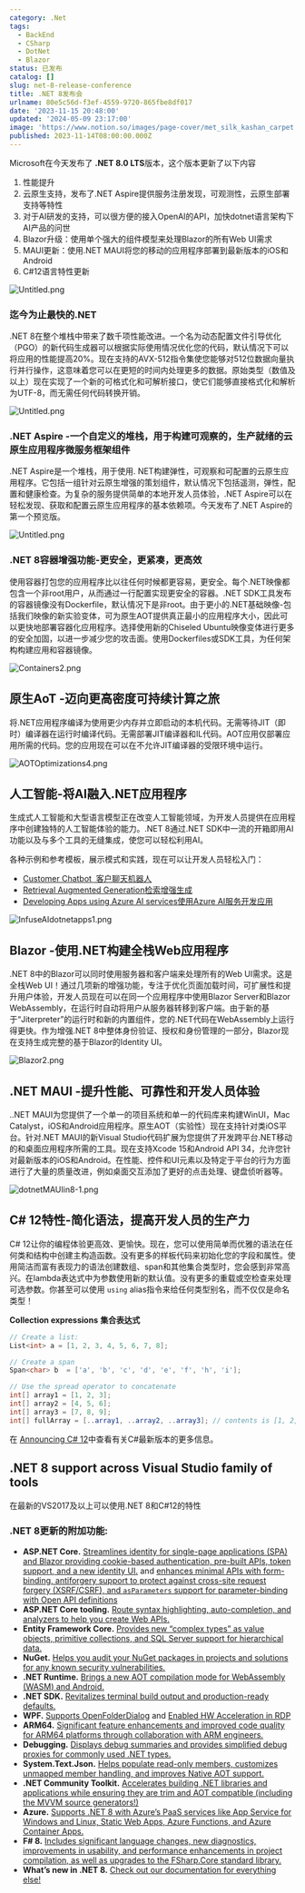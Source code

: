 ```yaml
---
category: .Net
tags:
  - BackEnd
  - CSharp
  - DotNet
  - Blazor
status: 已发布
catalog: []
slug: net-8-release-conference
title: .NET 8发布会
urlname: 80e5c56d-f3ef-4559-9720-865fbe8df017
date: '2023-11-15 20:48:00'
updated: '2024-05-09 23:17:00'
image: 'https://www.notion.so/images/page-cover/met_silk_kashan_carpet.jpg'
published: 2023-11-14T08:00:00.000Z
---
```


Microsoft在今天发布了 **.NET 8.0 LTS**版本，这个版本更新了以下内容

1. 性能提升
2. 云原生支持，发布了.NET Aspire提供服务注册发现，可观测性，云原生部署支持等特性
3. 对于AI研发的支持，可以很方便的接入OpenAI的API，加快dotnet语言架构下AI产品的问世
4. Blazor升级：使用单个强大的组件模型来处理Blazor的所有Web UI需求
5. MAUI更新：使用.NET MAUI将您的移动的应用程序部署到最新版本的iOS和Android
6. C#12语言特性更新

![Untitled.png](https://prod-files-secure.s3.us-west-2.amazonaws.com/5d24fe63-e567-4804-86f9-9fdc62e13082/10cda029-65af-4ea7-b30e-605b2d9e6c57/Untitled.png?X-Amz-Algorithm=AWS4-HMAC-SHA256&X-Amz-Content-Sha256=UNSIGNED-PAYLOAD&X-Amz-Credential=ASIAZI2LB466S2U5BUVD%2F20250303%2Fus-west-2%2Fs3%2Faws4_request&X-Amz-Date=20250303T213704Z&X-Amz-Expires=3600&X-Amz-Security-Token=IQoJb3JpZ2luX2VjEKX%2F%2F%2F%2F%2F%2F%2F%2F%2F%2FwEaCXVzLXdlc3QtMiJHMEUCIQCwYKX1w%2F77C4rSzvyv5umX8Xaxs7nneYGQ3sf5Dx0ZFgIgC6rmyUoUJR%2B1DMYRyk56cczIkU606%2FfTrOgQ5UvWYtIqiAQI3v%2F%2F%2F%2F%2F%2F%2F%2F%2F%2FARAAGgw2Mzc0MjMxODM4MDUiDGKHTqIrN0uKdVJCIyrcAwKx63LJo5lp3GvcR0150FCd9XkS60mTkQlSfkaQ5zEwmKvCmSN0KRW%2BijBRjfjnb8J1JW8mF%2FQKYW6SmxD2cg1WsResQrvakOqHKo7EYfFLjgin0RhXL8rLiI%2FRPIBnG%2FDPcEAoZFpvjyNiXNfVHWmFvr5raJgIu6pUsqBXZq1w7K1wmHGAqjX8oYQ7sRZ%2F9Yz5hEYfp4HFCxrqVhNVTnUEzz0kHN4hpoG3NLbhbgYCrUssgyPoO2M74eIk8DGWAvR5BoA4LKJFay%2BG%2BAWEj2wjyV8s4vOiIx82h46%2B%2FOf9slrM%2FlxAVqkTwNZbAErqn0Lj7A%2FoDFt4c9qV19vpvWEJNFZbcKLOZ2EnqWMKhF%2BKOgUfUqm%2FnbpuSwvsz75rPbR%2Bb6QAbP1%2Fl5NKi26lpG3MGEc6DtDuJvjzMwSjN%2Bw11IUQdRAq38N8BTa%2FuaAcynIk9DCu%2Bq%2BfH9BQlW6ECWFOgWMbyi5Dve3ARtzLpPjJeYqDnepHJetw9BXXO4CvV3ri7CSrrLrvvEexM19KbwyNIaNvHArVcXleNf1tTS811HcrT4wAk2F9BVUgl4KSZ2LJFFSp7E8M%2BKph1Uds7sIa7Rk5XdX1TBDCNJYFvMztOrZ8I1gKrCTjcZ8aMN63mL4GOqUBIeLw4fwm8zPhotURGCRhI0%2FmU8PV974AM1FxiGZGDv4aDfWre%2B4xDgGVhfbf014NHF88vVR5dSsJOEOrer0pIj078dxLs92n3334Qnv2d7ZCrkuDLP2bpGNSusCcEWxJpMFbVnk2iqZHeZHVbyuGWQRSqtkXtFuozjJukcCvO51b40Ln146DoVINB12wSsF%2FIFI1%2FcOQvkr18Rz%2Bry%2BhsNcs2%2Bpo&X-Amz-Signature=0774452695133031ccc8128ee94537c3f61881d9f43c4e6c345cf720ff4657a1&X-Amz-SignedHeaders=host&x-id=GetObject)


### **迄今为止最快的.NET**


.NET 8在整个堆栈中带来了数千项性能改进。一个名为动态配置文件引导优化（PGO）的新代码生成器可以根据实际使用情况优化您的代码，默认情况下可以将应用的性能提高20%。现在支持的AVX-512指令集使您能够对512位数据向量执行并行操作，这意味着您可以在更短的时间内处理更多的数据。原始类型（数值及以上）现在实现了一个新的可格式化和可解析接口，使它们能够直接格式化和解析为UTF-8，而无需任何代码转换开销。


![Untitled.png](https://prod-files-secure.s3.us-west-2.amazonaws.com/5d24fe63-e567-4804-86f9-9fdc62e13082/edcbf140-d619-4389-a4a6-f97c113ab9f2/Untitled.png?X-Amz-Algorithm=AWS4-HMAC-SHA256&X-Amz-Content-Sha256=UNSIGNED-PAYLOAD&X-Amz-Credential=ASIAZI2LB466S2U5BUVD%2F20250303%2Fus-west-2%2Fs3%2Faws4_request&X-Amz-Date=20250303T213704Z&X-Amz-Expires=3600&X-Amz-Security-Token=IQoJb3JpZ2luX2VjEKX%2F%2F%2F%2F%2F%2F%2F%2F%2F%2FwEaCXVzLXdlc3QtMiJHMEUCIQCwYKX1w%2F77C4rSzvyv5umX8Xaxs7nneYGQ3sf5Dx0ZFgIgC6rmyUoUJR%2B1DMYRyk56cczIkU606%2FfTrOgQ5UvWYtIqiAQI3v%2F%2F%2F%2F%2F%2F%2F%2F%2F%2FARAAGgw2Mzc0MjMxODM4MDUiDGKHTqIrN0uKdVJCIyrcAwKx63LJo5lp3GvcR0150FCd9XkS60mTkQlSfkaQ5zEwmKvCmSN0KRW%2BijBRjfjnb8J1JW8mF%2FQKYW6SmxD2cg1WsResQrvakOqHKo7EYfFLjgin0RhXL8rLiI%2FRPIBnG%2FDPcEAoZFpvjyNiXNfVHWmFvr5raJgIu6pUsqBXZq1w7K1wmHGAqjX8oYQ7sRZ%2F9Yz5hEYfp4HFCxrqVhNVTnUEzz0kHN4hpoG3NLbhbgYCrUssgyPoO2M74eIk8DGWAvR5BoA4LKJFay%2BG%2BAWEj2wjyV8s4vOiIx82h46%2B%2FOf9slrM%2FlxAVqkTwNZbAErqn0Lj7A%2FoDFt4c9qV19vpvWEJNFZbcKLOZ2EnqWMKhF%2BKOgUfUqm%2FnbpuSwvsz75rPbR%2Bb6QAbP1%2Fl5NKi26lpG3MGEc6DtDuJvjzMwSjN%2Bw11IUQdRAq38N8BTa%2FuaAcynIk9DCu%2Bq%2BfH9BQlW6ECWFOgWMbyi5Dve3ARtzLpPjJeYqDnepHJetw9BXXO4CvV3ri7CSrrLrvvEexM19KbwyNIaNvHArVcXleNf1tTS811HcrT4wAk2F9BVUgl4KSZ2LJFFSp7E8M%2BKph1Uds7sIa7Rk5XdX1TBDCNJYFvMztOrZ8I1gKrCTjcZ8aMN63mL4GOqUBIeLw4fwm8zPhotURGCRhI0%2FmU8PV974AM1FxiGZGDv4aDfWre%2B4xDgGVhfbf014NHF88vVR5dSsJOEOrer0pIj078dxLs92n3334Qnv2d7ZCrkuDLP2bpGNSusCcEWxJpMFbVnk2iqZHeZHVbyuGWQRSqtkXtFuozjJukcCvO51b40Ln146DoVINB12wSsF%2FIFI1%2FcOQvkr18Rz%2Bry%2BhsNcs2%2Bpo&X-Amz-Signature=f7812bef9ccaf44313658e13ffec52e370ef2f09af0dc96898ed77093fd83474&X-Amz-SignedHeaders=host&x-id=GetObject)


### **.NET Aspire -一个自定义的堆栈，用于构建可观察的，生产就绪的云原生应用程序微服务框架组件**


.NET Aspire是一个堆栈，用于使用. NET构建弹性，可观察和可配置的云原生应用程序。它包括一组针对云原生增强的策划组件，默认情况下包括遥测，弹性，配置和健康检查。为复杂的服务提供简单的本地开发人员体验，.NET Aspire可以在轻松发现、获取和配置云原生应用程序的基本依赖项。今天发布了.NET Aspire的第一个预览版。


![Untitled.png](https://prod-files-secure.s3.us-west-2.amazonaws.com/5d24fe63-e567-4804-86f9-9fdc62e13082/ff6a34d3-ac25-412d-9204-a7263d00528f/Untitled.png?X-Amz-Algorithm=AWS4-HMAC-SHA256&X-Amz-Content-Sha256=UNSIGNED-PAYLOAD&X-Amz-Credential=ASIAZI2LB466S2U5BUVD%2F20250303%2Fus-west-2%2Fs3%2Faws4_request&X-Amz-Date=20250303T213704Z&X-Amz-Expires=3600&X-Amz-Security-Token=IQoJb3JpZ2luX2VjEKX%2F%2F%2F%2F%2F%2F%2F%2F%2F%2FwEaCXVzLXdlc3QtMiJHMEUCIQCwYKX1w%2F77C4rSzvyv5umX8Xaxs7nneYGQ3sf5Dx0ZFgIgC6rmyUoUJR%2B1DMYRyk56cczIkU606%2FfTrOgQ5UvWYtIqiAQI3v%2F%2F%2F%2F%2F%2F%2F%2F%2F%2FARAAGgw2Mzc0MjMxODM4MDUiDGKHTqIrN0uKdVJCIyrcAwKx63LJo5lp3GvcR0150FCd9XkS60mTkQlSfkaQ5zEwmKvCmSN0KRW%2BijBRjfjnb8J1JW8mF%2FQKYW6SmxD2cg1WsResQrvakOqHKo7EYfFLjgin0RhXL8rLiI%2FRPIBnG%2FDPcEAoZFpvjyNiXNfVHWmFvr5raJgIu6pUsqBXZq1w7K1wmHGAqjX8oYQ7sRZ%2F9Yz5hEYfp4HFCxrqVhNVTnUEzz0kHN4hpoG3NLbhbgYCrUssgyPoO2M74eIk8DGWAvR5BoA4LKJFay%2BG%2BAWEj2wjyV8s4vOiIx82h46%2B%2FOf9slrM%2FlxAVqkTwNZbAErqn0Lj7A%2FoDFt4c9qV19vpvWEJNFZbcKLOZ2EnqWMKhF%2BKOgUfUqm%2FnbpuSwvsz75rPbR%2Bb6QAbP1%2Fl5NKi26lpG3MGEc6DtDuJvjzMwSjN%2Bw11IUQdRAq38N8BTa%2FuaAcynIk9DCu%2Bq%2BfH9BQlW6ECWFOgWMbyi5Dve3ARtzLpPjJeYqDnepHJetw9BXXO4CvV3ri7CSrrLrvvEexM19KbwyNIaNvHArVcXleNf1tTS811HcrT4wAk2F9BVUgl4KSZ2LJFFSp7E8M%2BKph1Uds7sIa7Rk5XdX1TBDCNJYFvMztOrZ8I1gKrCTjcZ8aMN63mL4GOqUBIeLw4fwm8zPhotURGCRhI0%2FmU8PV974AM1FxiGZGDv4aDfWre%2B4xDgGVhfbf014NHF88vVR5dSsJOEOrer0pIj078dxLs92n3334Qnv2d7ZCrkuDLP2bpGNSusCcEWxJpMFbVnk2iqZHeZHVbyuGWQRSqtkXtFuozjJukcCvO51b40Ln146DoVINB12wSsF%2FIFI1%2FcOQvkr18Rz%2Bry%2BhsNcs2%2Bpo&X-Amz-Signature=d21bad0b23fd2b860590dc161ebf18e2b4f2b795b98630cf568acc38f2476bc0&X-Amz-SignedHeaders=host&x-id=GetObject)


### **.NET 8容器增强功能-更安全，更紧凑，更高效**


使用容器打包您的应用程序比以往任何时候都更容易，更安全。每个.NET映像都包含一个非root用户，从而通过一行配置实现更安全的容器。.NET SDK工具发布的容器镜像没有Dockerfile，默认情况下是非root。由于更小的.NET基础映像-包括我们映像的新实验变体，可为原生AOT提供真正最小的应用程序大小，因此可以更快地部署容器化应用程序。选择使用新的Chiseled Ubuntu映像变体进行更多的安全加固，以进一步减少您的攻击面。使用Dockerfiles或SDK工具，为任何架构构建应用和容器镜像。


![Containers2.png](https://devblogs.microsoft.com/dotnet/wp-content/uploads/sites/10/2023/11/Containers2.png)


## 原生AoT -迈向更高密度可持续计算之旅


将.NET应用程序编译为使用更少内存并立即启动的本机代码。无需等待JIT（即时）编译器在运行时编译代码。无需部署JIT编译器和IL代码。AOT应用仅部署应用所需的代码。您的应用现在可以在不允许JIT编译器的受限环境中运行。


![AOTOptimizations4.png](https://devblogs.microsoft.com/dotnet/wp-content/uploads/sites/10/2023/11/AOTOptimizations4.png)


## 人工智能-将AI融入.NET应用程序


生成式人工智能和大型语言模型正在改变人工智能领域，为开发人员提供在应用程序中创建独特的人工智能体验的能力。.NET 8通过.NET SDK中一流的开箱即用AI功能以及与多个工具的无缝集成，使您可以轻松利用AI。


各种示例和参考模板，展示模式和实践，现在可以让开发人员轻松入门：

- [Customer Chatbot](https://github.com/dotnet/eShop)[ ](https://github.com/dotnet/eShop)[ 客户聊天机器人](https://github.com/dotnet/eShop)
- [Retrieval Augmented Generation](https://github.com/Azure-Samples/azure-search-openai-demo-csharp)[检索增强生成](https://github.com/Azure-Samples/azure-search-openai-demo-csharp)
- [Developing Apps using Azure AI services](https://devblogs.microsoft.com/dotnet/demystifying-retrieval-augmented-generation-with-dotnet/)[使用Azure AI服务开发应用](https://devblogs.microsoft.com/dotnet/demystifying-retrieval-augmented-generation-with-dotnet/)

![InfuseAIdotnetapps1.png](https://devblogs.microsoft.com/dotnet/wp-content/uploads/sites/10/2023/11/InfuseAIdotnetapps1.png)


## Blazor -使用.NET构建全栈Web应用程序


.NET 8中的Blazor可以同时使用服务器和客户端来处理所有的Web UI需求。这是全栈Web UI！通过几项新的增强功能，专注于优化页面加载时间，可扩展性和提升用户体验，开发人员现在可以在同一个应用程序中使用Blazor Server和Blazor WebAssembly，在运行时自动将用户从服务器转移到客户端。由于新的基于“Jiterpreter”的运行时和新的内置组件，您的.NET代码在WebAssembly上运行得更快。作为增强.NET 8中整体身份验证、授权和身份管理的一部分，Blazor现在支持生成完整的基于Blazor的Identity UI。


![Blazor2.png](https://devblogs.microsoft.com/dotnet/wp-content/uploads/sites/10/2023/11/Blazor2.png)


## .NET MAUI -提升性能、可靠性和开发人员体验


..NET MAUI为您提供了一个单一的项目系统和单一的代码库来构建WinUI，Mac Catalyst，iOS和Android应用程序。原生AOT（实验性）现在支持针对类iOS平台。针对.NET MAUI的新Visual Studio代码扩展为您提供了开发跨平台.NET移动的和桌面应用程序所需的工具。现在支持Xcode 15和Android API 34，允许您针对最新版本的iOS和Android。在性能、控件和UI元素以及特定于平台的行为方面进行了大量的质量改进，例如桌面交互添加了更好的点击处理、键盘侦听器等。


![dotnetMAUIin8-1.png](https://devblogs.microsoft.com/dotnet/wp-content/uploads/sites/10/2023/11/dotnetMAUIin8-1.png)


## C# 12特性-简化语法，提高开发人员的生产力


C# 12让你的编程体验更高效、更愉快。现在，您可以使用简单而优雅的语法在任何类和结构中创建主构造函数。没有更多的样板代码来初始化您的字段和属性。使用简洁而富有表现力的语法创建数组、span和其他集合类型时，您会感到非常高兴。在lambda表达式中为参数使用新的默认值。没有更多的重载或空检查来处理可选参数。你甚至可以使用 `using` alias指令来给任何类型别名，而不仅仅是命名类型！


**Collection expressions** **集合表达式**


```c#
// Create a list:
List<int> a = [1, 2, 3, 4, 5, 6, 7, 8];

// Create a span
Span<char> b  = ['a', 'b', 'c', 'd', 'e', 'f', 'h', 'i'];

// Use the spread operator to concatenate
int[] array1 = [1, 2, 3];
int[] array2 = [4, 5, 6];
int[] array3 = [7, 8, 9];
int[] fullArray = [..array1, ..array2, ..array3]; // contents is [1, 2, 3, 4, 5, 6, 7, 8, 9]
```


在 [Announcing C# 12](https://devblogs.microsoft.com/dotnet/announcing-csharp-12)中查看有关C#最新版本的更多信息。


## .NET 8 support across Visual Studio family of tools


在最新的VS2017及以上可以使用.NET 8和C#12的特性


### .NET 8更新的附加功能:

- **ASP.NET Core.** [Streamlines identity for single-page applications (SPA) and Blazor providing cookie-based authentication, pre-built APIs, token support, and a new identity UI.](https://devblogs.microsoft.com/dotnet/whats-new-with-identity-in-dotnet-8/) and [enhances minimal APIs with form-binding, antiforgery support to protect against cross-site request forgery (XSRF/CSRF), and ](https://learn.microsoft.com/aspnet/core/release-notes/aspnetcore-8.0#minimal-apis)[`asParameters`](https://learn.microsoft.com/aspnet/core/release-notes/aspnetcore-8.0#minimal-apis)[ support for parameter-binding with Open API definitions](https://learn.microsoft.com/aspnet/core/release-notes/aspnetcore-8.0#minimal-apis)
- **ASP.NET Core tooling.** [Route syntax highlighting, auto-completion, and analyzers to help you create Web APIs.](https://devblogs.microsoft.com/dotnet/aspnet-core-route-tooling-dotnet-8/)
- **Entity Framework Core.** [Provides new “complex types” as value objects, primitive collections, and SQL Server support for hierarchical data.](https://devblogs.microsoft.com/dotnet/announcing-ef8-rc2/)
- **NuGet.** [Helps you audit your NuGet packages in projects and solutions for any known security vulnerabilities.](https://learn.microsoft.com/nuget/concepts/auditing-packages)
- **.NET Runtime.** [Brings a new AOT compilation mode for WebAssembly (WASM) and Android.](https://devblogs.microsoft.com/dotnet/announcing-dotnet-8-rc1/#androidstripilafteraot-mode-on-android)
- **.NET SDK.** [Revitalizes terminal build output and production-ready defaults.](https://learn.microsoft.com/dotnet/core/whats-new/dotnet-8#net-sdk)
- **WPF.** [Supports OpenFolderDialog](https://devblogs.microsoft.com/dotnet/wpf-file-dialog-improvements-in-dotnet-8/) and [Enabled HW Acceleration in RDP](https://devblogs.microsoft.com/dotnet/announcing-dotnet-8-rc1/#wpf-hardware-acceleration-in-rdp)
- **ARM64.** [Significant feature enhancements and improved code quality for ARM64 platforms through collaboration with ARM engineers.](https://devblogs.microsoft.com/dotnet/this-arm64-performance-in-dotnet-8/)
- **Debugging.** [Displays debug summaries and provides simplified debug proxies for commonly used .NET types.](https://devblogs.microsoft.com/dotnet/debugging-enhancements-in-dotnet-8/)
- **System.Text.Json.** [Helps populate read-only members, customizes unmapped member handling, and improves Native AOT support.](https://devblogs.microsoft.com/dotnet/system-text-json-in-dotnet-8/)
- **.NET Community Toolkit.** [Accelerates building .NET libraries and applications while ensuring they are trim and AOT compatible (including the MVVM source generators!)](https://devblogs.microsoft.com/dotnet/announcing-the-dotnet-community-toolkit-821/)
- **Azure.** [Supports .NET 8 with Azure’s PaaS services like App Service for Windows and Linux, Static Web Apps, Azure Functions, and Azure Container Apps.](https://aka.ms/appservice-dotnet8)
- **F# 8.** [Includes significant language changes, new diagnostics, improvements in usability, and performance enhancements in project compilation, as well as upgrades to the FSharp.Core standard library.](https://devblogs.microsoft.com/dotnet/announcing-fsharp-8/)
- **What’s new in .NET 8.** [Check out our documentation for everything else!](https://learn.microsoft.com/dotnet/core/whats-new/dotnet-8)
